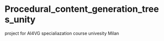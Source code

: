 # Procedural_content_generation_trees_unity
 project for AI4VG specialiazation course univesity Milan

